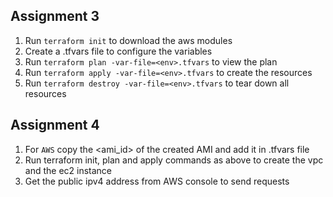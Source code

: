 ## Assignment 3
1. Run `terraform init` to download the aws modules
2. Create a <env>.tfvars file to configure the variables
3. Run `terraform plan -var-file=<env>.tfvars` to view the plan
4. Run `terraform apply -var-file=<env>.tfvars` to create the resources
5. Run `terraform destroy -var-file=<env>.tfvars` to tear down all resources

## Assignment 4
1. For `AWS` copy the <ami_id> of the created AMI and add it in <env>.tfvars file
2. Run terraform init, plan and apply commands as above to create the vpc and the ec2 instance
3. Get the public ipv4 address from AWS console to send requests